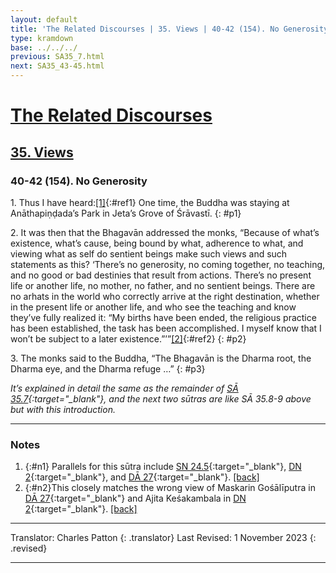 ```yaml
---
layout: default
title: 'The Related Discourses | 35. Views | 40-42 (154). No Generosity'
type: kramdown
base: ../../../
previous: SA35_7.html
next: SA35_43-45.html
---
```


# [The Related Discourses](../index.html)
## [35. Views](index.html)
### 40-42 (154). No Generosity

1\. Thus I have heard:[\[1\]](#n1){:#ref1} One time, the Buddha was staying at Anāthapiṇḍada’s Park in Jeta’s Grove of Śrāvastī.
{: #p1}

2\. It was then that the Bhagavān addressed the monks, “Because of what’s existence, what’s cause, being bound by what, adherence to what, and viewing what as self do sentient beings make such views and such statements as this? ‘There’s no generosity, no coming together, no teaching, and no good or bad destinies that result from actions. There’s no present life or another life, no mother, no father, and no sentient beings. There are no arhats in the world who correctly arrive at the right destination, whether in the present life or another life, and who see the teaching and know they’ve fully realized it: “My births have been ended, the religious practice has been established, the task has been accomplished. I myself know that I won’t be subject to a later existence.”’”[\[2\]](#n2){:#ref2}
{: #p2}

3\. The monks said to the Buddha, “The Bhagavān is the Dharma root, the Dharma eye, and the Dharma refuge …”
{: #p3}

<em>It’s explained in detail the same as the remainder of [SĀ 35.7](SA35_7.html){:target="_blank"}, and the next two sūtras are like SĀ 35.8-9 above but with this introduction.</em>

---

### Notes

1. {:#n1} Parallels for this sūtra include [SN 24.5](https://suttacentral.net/sn24.5){:target="_blank"}, [DN 2](https://suttacentral.net/dn2){:target="_blank"}, and [DĀ 27](../../dirgha/DA_27.html){:target="_blank"}. [\[back\]](#ref1)
2. {:#n2}This closely matches the wrong view of Maskarin Gośālīputra in [DĀ 27](../../dirgha/DA_27.html){:target="_blank"} and Ajita Keśakambala in [DN 2](https://suttacentral.net/dn2){:target="_blank"}. [\[back\]](#ref2)

---

Translator: Charles Patton
{: .translator}
Last Revised: 1 November 2023
{: .revised}

---